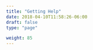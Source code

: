 ```yaml
---
title: "Getting Help"
date: 2018-04-10T11:58:26-06:00
draft: false
type: "page"

weight: 85
---
```





